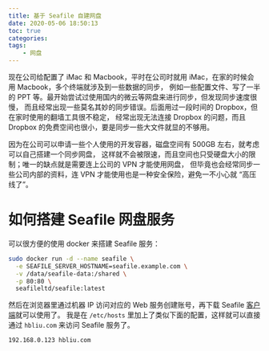 ```yaml
---
title: 基于 Seafile 自建网盘
date: 2020-05-06 18:50:13
toc: true
categories:
tags:
    - 网盘
---
```


现在公司给配置了 iMac 和 Macbook，平时在公司时就用 iMac，在家的时候会用 Macbook，多个终端就涉及到一些数据的同步，
例如一些配置文件、写了一半的 PPT 等。最开始尝试过使用国内的微云等网盘来进行同步，但发现同步速度很慢，
而且经常出现一些莫名其妙的同步错误。后面用过一段时间的 Dropbox，但在家时使用的翻墙工具很不稳定，
经常出现无法连接 Dropbox 的问题，而且 Dropbox 的免费空间也很小，要是同步一些大文件就显的不够用。

因为在公司可以申请一些个人使用的开发容器，磁盘空间有 500GB 左右，就考虑可以自己搭建一个同步网盘，
这样就不会被限速，而且空间也只受硬盘大小的限制；唯一的缺点就是需要连上公司的 VPN 才能使用网盘，
但毕竟也会经常同步一些公司内部的资料，连 VPN 才能使用也是一种安全保险，避免一不小心就 “高压线了”。

<!--more-->

# 如何搭建 Seafile 网盘服务

可以很方便的使用 docker 来搭建 Seafile 服务：

```sh
sudo docker run -d --name seafile \
  -e SEAFILE_SERVER_HOSTNAME=seafile.example.com \
  -v /data/seafile-data:/shared \
  -p 80:80 \
  seafileltd/seafile:latest
```

然后在浏览器里通过机器 IP 访问对应的 Web 服务创建账号，再下载 Seafile [客户端](https://www.seafile.com/download/)就可以使用了。
我是在 `/etc/hosts` 里加上了类似下面的配置，这样就可以直接通过 `hbliu.com` 来访问 Seafile 服务了。

```config
192.168.0.123 hbliu.com
```
